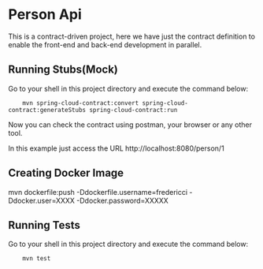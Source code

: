 # Person Api

This is a contract-driven project, here we have just the contract definition to enable the front-end and back-end development in parallel.


## Running Stubs(Mock)

Go to your shell in this project directory and execute the command below:

```
    mvn spring-cloud-contract:convert spring-cloud-contract:generateStubs spring-cloud-contract:run
```
    
Now you can check the contract using postman, your browser or any other tool.

In this example just access the URL http://localhost:8080/person/1

## Creating Docker Image

mvn dockerfile:push -Ddockerfile.username=fredericci -Ddocker.user=XXXX -Ddocker.password=XXXXX

 
## Running Tests


Go to your shell in this project directory and execute the command below:

```
    mvn test
```

